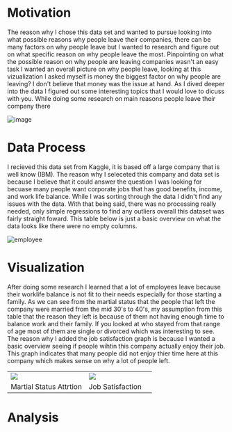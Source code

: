 # Motivation 

The reason why I chose this data set and wanted to pursue looking into what possible reasons why people leave their companies, there can be many factors on why people leave but I wanted to research and figure out on what specific reason on why people leave the most. Pinpointing on what the possible reason on why people are leaving companies wasn't an easy task I wanted an overall picture on why people leave, looking at this vizualization I asked myself is money the biggest factor on why people are leaving? I don't believe that money was the issue at hand. As I dived deeper into the data I figured out some interesting topics that I would love to dicuss with you. While doing some research on main reasons people leave their company there 

![image](https://user-images.githubusercontent.com/91572975/144942438-af5761d1-ccd8-4f1f-b9d2-43d92b4aab5a.png)

# Data Process

I recieved this data set from Kaggle, it is based off a large company that is well know (IBM). The reason why I seleceted this company and data set is because I believe that it could answer the question I was looking for becuase many people want corporate jobs that has good benefits, income, and work life balance. While I was sorting through the data I didn't find any issues with the data. With that being said, there was no processing really needed, only simple regressions to find any outliers overall this dataset was fairly straight foward. This table below is just a basic overview on what the data looks like there were no empty columns.

![employee](https://user-images.githubusercontent.com/91572975/144946153-af668516-2be8-439a-8001-becdda6e1030.png)

# Visualization

After doing some research I learned that a lot of employees leave because their worklife balance is not fit to their needs especially for those starting a family. As we can see from the martial status that the people that left the company were married from the mid 30's to 40's, my assumption from this table that the reason they left is because of them not having enough time to balance work and their family. If you looked at who stayed from that range of age most of them are single or divorced which was interesting to see. The reason why I added the job satisfaction graph is because I wanted a basic overview seeing if people wihtin this company actually enjoy their job. This graph indicates that many people did not enjoy thier time here at this company which makes sense on why a lot of people left. 

<table>
  <tr><td><img src = "https://user-images.githubusercontent.com/91572975/145291628-310b95a2-9dc5-4edd-8e0a-43015385cbd1.png"></td><td><img src = "https://user-images.githubusercontent.com/91572975/145291684-cb1c76ef-12cc-45ef-8f96-25e58a716e41.png"><td></tr>
  <tr><td>Martial Status Attrtion</td><td>Job Satisfaction</td></tr>
 </table>
 
 # Analysis 
 
 



